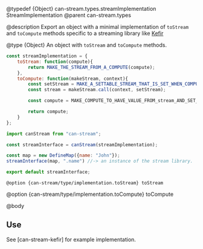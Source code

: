 @typedef {Object} can-stream.types.streamImplementation StreamImplementation
@parent can-stream.types

@description Export an object with a minimal implementation of `toStream` and `toCompute` methods specific to a streaming library like [Kefir](https://rpominov.github.io/kefir/)

@type {Object}
  An object with `toStream` and `toCompute` methods.

```js
const streamImplementation = {
	toStream: function(compute){
		return MAKE_THE_STREAM_FROM_A_COMPUTE(compute);
	},
	toCompute: function(makeStream, context){
		const setStream = MAKE_A_SETTABLE_STREAM_THAT_IS_SET_WHEN_COMPUTE_IS_SET();
		const stream = makeStream.call(context, setStream);

		const compute = MAKE_COMPUTE_TO_HAVE_VALUE_FROM_stream_AND_SET_TO_setStream;

		return compute;
	}
};

import canStream from "can-stream";

const streamInterface = canStream(streamImplementation);

const map = new DefineMap({name: "John"});
streamInterface(map, ".name") //-> an instance of the stream library.

export default streamInterface;
```

	@option {can-stream/type/implementation.toStream} toStream

  @option {can-stream/type/implementation.toCompute} toCompute

@body

## Use

See [can-stream-kefir] for example implementation.
